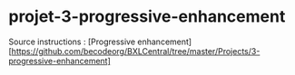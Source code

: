 # projet-3-progressive-enhancement

Source instructions : [Progressive enhancement][https://github.com/becodeorg/BXLCentral/tree/master/Projects/3-progressive-enhancement]

